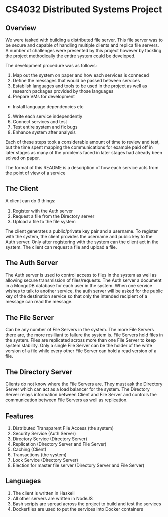 # CS4032 Distributed Systems Project

## Overview
We were tasked with building a distributed file server. This file server was to be secure and capable of handling multiple clients and replica file servers. A number of challenges were presented by this project however by tackling the project methodically the entire system could be developed.

The development procedure was as follows:

1. Map out the system on paper and how each services is conneced
2. Define the messages that would be passed between services
3. Establish languages and tools to be used in the project as well as research packages provided by those languages
4. Prepare VMs for development
  * Install language dependencies etc
5. Write each service independently
6. Connect services and test
7. Test entire system and fix bugs
8. Enhance system after analysis

Each of these steps took a considerable amount of time to review and test, but the time spent mapping the communications for example paid off in later stages as many of the problems faced in later stages had already been solved on paper.

The format of this README is a description of how each service acts from the point of view of a service

## The Client
A client can do 3 things:

1. Register with the Auth server 
2. Request a file from the Directory server
3. Upload a file to the file system

The client generates a public/private key pair and a username. To register with the system, the client provides the username and public key to the Auth server. Only after registering with the system can the client act in the system. The client can request a file and upload a file.

## The Auth Server
The Auth server is used to control access to files in the system as well as allowing secure transmission of files/requests. The Auth server a document in a MongoDB database for each user in the system. When one service wishes to talk to another service, the auth server will be asked for the public key of the destination service so that only the intended recipient of a message can read the message.

## The File Server
Can be any number of File Servers in the system. The more File Servers there are, the more resilliant to failure the system is. File Servers hold files in the system. Files are replicated across more than one File Server to keep system stability. Only a single File Server can be the holder of the write version of a file while every other File Server can hold a read version of a file.

## The Directory Server
Clients do not know where the File Servers are. They must ask the Directory Server which can act as a load balancer for the system. The Directory Server relays information between Client and File Server and controls the communication between File Servers as well as replication.

## Features
1. Distributed Transparent File Access (the system)
2. Security Service (Auth Server)
3. Directory Service (Directory Server)
4. Replication (Directory Server and File Server)
5. Caching (Client)
6. Transactions (the system)
7. Lock Service (Directory Server)
8. Election for master file server (Directory Server and File Server)

## Languages
1. The client is written in Haskell
2. All other servers are written in NodeJS
3. Bash scripts are spread across the project to build and test the services
4. Dockerfiles are used to put the services into Docker containers

